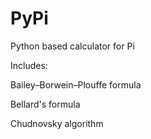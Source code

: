 # PyPi

Python based calculator for Pi
 
Includes:

Bailey–Borwein–Plouffe formula

Bellard's formula

Chudnovsky algorithm

